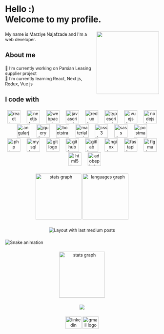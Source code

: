 <h1 align="left">Hello :)<br>Welcome to my profile.</h1>

###

<img align="right" height="204" src="https://i.pinimg.com/originals/20/36/4f/20364f89675f128c63fb4e86c85e372b.gif"  />

###

<p align="left">My name is Marziye Najafzade and I'm a web developer.</p>

###

<h2 align="left">About me</h2>

###

<p align="left">🔭 I’m currently working on Parsian Leasing supplier project<br>🌱 I’m currently learning React, Next js, Redux, Vue js</p>

###

<h2 align="left">I code with</h2>

###

<div align="center">
  <img src="https://skillicons.dev/icons?i=react" height="43" alt="react logo"  />
  <img width="13" />
  <img src="https://skillicons.dev/icons?i=nextjs" height="43" alt="nextjs logo"  />
  <img width="13" />
  <img src="https://skillicons.dev/icons?i=webpack" height="43" alt="webpack logo"  />
  <img width="13" />
  <img src="https://cdn.jsdelivr.net/gh/devicons/devicon/icons/javascript/javascript-original.svg" height="43" alt="javascript logo"  />
  <img width="13" />
  <img src="https://skillicons.dev/icons?i=redux" height="43" alt="redux logo"  />
  <img width="13" />
  <img src="https://cdn.jsdelivr.net/gh/devicons/devicon/icons/typescript/typescript-original.svg" height="43" alt="typescript logo"  />
  <img width="13" />
  <img src="https://skillicons.dev/icons?i=vue" height="43" alt="vuejs logo"  />
  <img width="13" />
  <img src="https://skillicons.dev/icons?i=nodejs" height="43" alt="nodejs logo"  />
  <img width="13" />
  <img src="https://cdn.jsdelivr.net/gh/devicons/devicon/icons/angularjs/angularjs-original.svg" height="43" alt="angularjs logo"  />
  <img width="13" />
  <img src="https://skillicons.dev/icons?i=jquery" height="43" alt="jquery logo"  />
  <img width="13" />
  <img src="https://skillicons.dev/icons?i=bootstrap" height="43" alt="bootstrap logo"  />
  <img width="13" />
  <img src="https://skillicons.dev/icons?i=materialui" height="43" alt="materialui logo"  />
  <img width="13" />
  <img src="https://skillicons.dev/icons?i=css" height="43" alt="css3 logo"  />
  <img width="13" />
  <img src="https://skillicons.dev/icons?i=sass" height="43" alt="sass logo"  />
  <img width="13" />
  <img src="https://skillicons.dev/icons?i=postman" height="43" alt="postman logo"  />
  <img width="13" />
  <img src="https://skillicons.dev/icons?i=php" height="43" alt="php logo"  />
  <img width="13" />
  <img src="https://skillicons.dev/icons?i=mysql" height="43" alt="mysql logo"  />
  <img width="13" />
  <img src="https://cdn.jsdelivr.net/gh/devicons/devicon/icons/git/git-original.svg" height="43" alt="git logo"  />
  <img width="13" />
  <img src="https://cdn.jsdelivr.net/gh/devicons/devicon/icons/github/github-original.svg" height="43" alt="github logo"  />
  <img width="13" />
  <img src="https://cdn.jsdelivr.net/gh/devicons/devicon/icons/gitlab/gitlab-original.svg" height="43" alt="gitlab logo"  />
  <img width="13" />
  <img src="https://skillicons.dev/icons?i=nginx" height="43" alt="nginx logo"  />
  <img width="13" />
  <img src="https://skillicons.dev/icons?i=fastapi" height="43" alt="fastapi logo"  />
  <img width="13" />
  <img src="https://cdn.jsdelivr.net/gh/devicons/devicon/icons/figma/figma-original.svg" height="43" alt="figma logo"  />
  <img width="13" />
  <img src="https://skillicons.dev/icons?i=html" height="43" alt="html5 logo"  />
  <img width="13" />
  <img src="https://skillicons.dev/icons?i=ps" height="43" alt="adobephotoshop logo"  />
</div>

###

<div align="center">
  <img src="https://github-readme-stats.vercel.app/api?username=marziyenajafzade&hide_title=false&hide_rank=false&show_icons=true&include_all_commits=true&count_private=true&disable_animations=false&theme=dracula&locale=en&hide_border=false&order=1" height="150" alt="stats graph"  />
  <img src="https://github-readme-stats.vercel.app/api/top-langs?username=marziyenajafzade&locale=en&hide_title=false&layout=compact&card_width=320&langs_count=5&theme=default&hide_border=false&order=2" height="150" alt="languages graph"  />
</div>

###

<div align="left">
</div>

###

<div align="center">
  <img src="https://github-read-medium-git-main.pahlevikun.vercel.app/latest?limit=4" alt="Layout with last medium posts"  />
</div>

###

<img src="https://raw.githubusercontent.com/marziyenajafzade/marziyenajafzade/output/snake.svg" alt="Snake animation" />

###

<div align="center">
  <img src="https://github-readme-stats.vercel.app/api?username=marziyenajafzade&hide_title=false&hide_rank=false&show_icons=true&include_all_commits=true&count_private=true&disable_animations=false&theme=dracula&locale=en&hide_border=false&order=1" height="150" alt="stats graph"  />
</div>

###

<div align="center">
  <img src="https://profile-counter.glitch.me/marziyenajafzade/count.svg?"  />
</div>

###

<div align="center">
  <img src="https://raw.githubusercontent.com/maurodesouza/profile-readme-generator/master/src/assets/icons/social/linkedin/default.svg" width="52" height="40" alt="linkedin logo"  />
  <img src="https://raw.githubusercontent.com/maurodesouza/profile-readme-generator/master/src/assets/icons/social/gmail/default.svg" width="52" height="40" alt="gmail logo"  />
</div>

###
